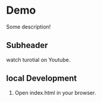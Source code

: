 # Demo

Some description!

## Subheader

watch turotial on Youtube.

## local Development

1. Open index.html in your browser.

